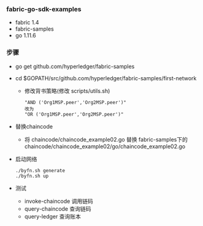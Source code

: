 ### fabric-go-sdk-examples
* fabric 1.4
* fabric-samples
* go 1.11.6

### 步骤
* go get github.com/hyperledger/fabric-samples
* cd $GOPATH/src/github.com/hyperledger/fabric-samples/first-network
  * 修改背书策略(修改 scripts/utils.sh)
    ```
    "AND ('Org1MSP.peer','Org2MSP.peer')" 
    改为
    "OR ('Org1MSP.peer','Org2MSP.peer')"
    ```
* 替换chaincode 
  * 将 chaincode/chaincode_example02.go 替换 fabric-samples下的chaincode/chaincode_example02/go/chaincode_example02.go

* 启动网络
  ``` 
  ./byfn.sh generate
  ./byfn.sh up
  ```
* 测试
  * invoke-chaincode 
    调用链码
  * query-chaincode
    查询链码
  * query-ledger
    查询账本


